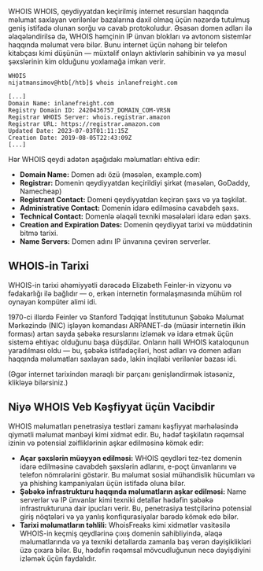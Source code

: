WHOIS
WHOIS, qeydiyyatdan keçirilmiş internet resursları haqqında məlumat saxlayan verilənlər bazalarına daxil olmaq üçün nəzərdə tutulmuş geniş istifadə olunan sorğu və cavab protokoludur. Əsasən domen adları ilə əlaqələndirilsə də, WHOIS həmçinin IP ünvan blokları və avtonom sistemlər haqqında məlumat verə bilər. Bunu internet üçün nəhəng bir telefon kitabçası kimi düşünün — müxtəlif onlayn aktivlərin sahibinin və ya məsul şəxslərinin kim olduğunu yoxlamağa imkan verir.

```
WHOIS
nijatmansimov@htb[/htb]$ whois inlanefreight.com

[...]
Domain Name: inlanefreight.com
Registry Domain ID: 2420436757_DOMAIN_COM-VRSN
Registrar WHOIS Server: whois.registrar.amazon
Registrar URL: https://registrar.amazon.com
Updated Date: 2023-07-03T01:11:15Z
Creation Date: 2019-08-05T22:43:09Z
[...]
```

Hər WHOIS qeydi adətən aşağıdakı məlumatları ehtiva edir:

* **Domain Name:** Domen adı özü (məsələn, example.com)
* **Registrar:** Domenin qeydiyyatdan keçirildiyi şirkət (məsələn, GoDaddy, Namecheap)
* **Registrant Contact:** Domeni qeydiyyatdan keçirən şəxs və ya təşkilat.
* **Administrative Contact:** Domenin idarə edilməsinə cavabdeh şəxs.
* **Technical Contact:** Domenlə əlaqəli texniki məsələləri idarə edən şəxs.
* **Creation and Expiration Dates:** Domenin qeydiyyat tarixi və müddətinin bitmə tarixi.
* **Name Servers:** Domen adını IP ünvanına çevirən serverlər.

## WHOIS-in Tarixi

WHOIS-in tarixi əhəmiyyətli dərəcədə Elizabeth Feinler-in vizyonu və fədakarlığı ilə bağlıdır — o, erkən internetin formalaşmasında mühüm rol oynayan kompüter alimi idi.

1970-ci illərdə Feinler və Stanford Tədqiqat İnstitutunun Şəbəkə Məlumat Mərkəzində (NIC) işləyən komandası ARPANET-də (müasir internetin ilkin forması) artan sayda şəbəkə resurslarını izləmək və idarə etmək üçün sistemə ehtiyac olduğunu başa düşdülər. Onların həlli WHOIS kataloqunun yaradılması oldu — bu, şəbəkə istifadəçiləri, host adları və domen adları haqqında məlumatları saxlayan sadə, lakin inqilabi verilənlər bazası idi.

(Əgər internet tarixindən maraqlı bir parçanı genişləndirmək istəsəniz, klikləyə bilərsiniz.)

## Niyə WHOIS Veb Kəşfiyyat üçün Vacibdir

WHOIS məlumatları penetrasiya testləri zamanı kəşfiyyat mərhələsində qiymətli məlumat mənbəyi kimi xidmət edir. Bu, hədəf təşkilatın rəqəmsal izinin və potensial zəifliklərinin aşkar edilməsinə kömək edir:

* **Açar şəxslərin müəyyən edilməsi:** WHOIS qeydləri tez-tez domenin idarə edilməsinə cavabdeh şəxslərin adlarını, e-poçt ünvanlarını və telefon nömrələrini göstərir. Bu məlumat sosial mühəndislik hücumları və ya phishing kampaniyaları üçün istifadə oluna bilər.
* **Şəbəkə infrastrukturu haqqında məlumatların aşkar edilməsi:** Name serverlər və IP ünvanlar kimi texniki detallər hədəfin şəbəkə infrastrukturuna dair ipucları verir. Bu, penetrasiya testçilərinə potensial giriş nöqtələri və ya yanlış konfiqurasiyalar barədə kömək edə bilər.
* **Tarixi məlumatların təhlili:** WhoisFreaks kimi xidmətlər vasitəsilə WHOIS-in keçmiş qeydlərinə çıxış domenin sahibliyində, əlaqə məlumatlarında və ya texniki detallarda zamanla baş verən dəyişiklikləri üzə çıxara bilər. Bu, hədəfin rəqəmsal mövcudluğunun necə dəyişdiyini izləmək üçün faydalıdır.
